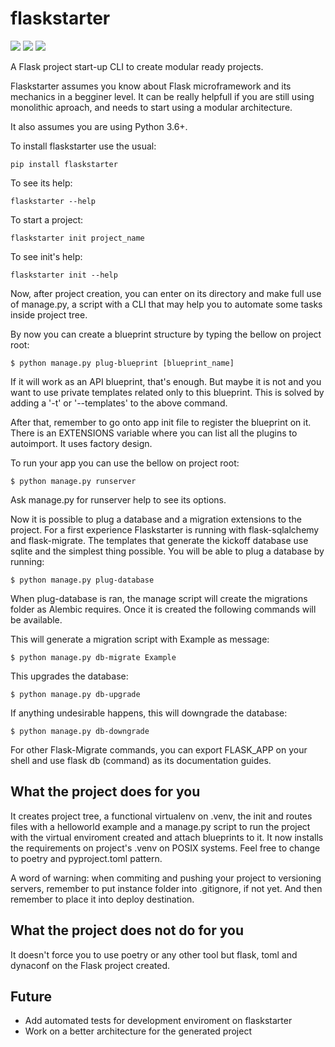 # flaskstarter

![](https://img.shields.io/pypi/l/flaskstarter) ![](https://img.shields.io/pypi/v/flaskstarter) ![](https://img.shields.io/pypi/wheel/flaskstarter) 

A Flask project start-up CLI to create modular ready projects.

Flaskstarter assumes you know about Flask microframework and its mechanics in a begginer level. It can be really helpfull if you are still using monolithic aproach, and needs to start using a modular architecture.

It also assumes you are using Python 3.6+.

To install flaskstarter use the usual:

`pip install flaskstarter`

To see its help:

`flaskstarter --help`

To start a project:

`flaskstarter init project_name`

To see init's help:

`flaskstarter init --help`

Now, after project creation, you can enter on its directory and make full use of manage.py, a script with a CLI that may help you to automate some tasks inside project tree.

By now you can create a blueprint structure by typing the bellow on project root:

`$ python manage.py plug-blueprint [blueprint_name]`

If it will work as an API blueprint, that's enough. But maybe it is not and you want to use private templates related only to this blueprint. This is solved by adding a '-t' or '--templates' to the above command.

After that, remember to go onto app init file to register the blueprint on it. There is an EXTENSIONS variable where you can list all the plugins to autoimport. It uses factory design.

To run your app you can use the bellow on project root:

`$ python manage.py runserver`

Ask manage.py for runserver help to see its options.

Now it is possible to plug a database and a migration extensions to the project. For a first experience Flaskstarter is running with flask-sqlalchemy and flask-migrate. The templates that generate the kickoff database use sqlite and the simplest thing possible. You will be able to plug a database by running:

`$ python manage.py plug-database`

When plug-database is ran, the manage script will create the migrations folder as 
Alembic requires. Once it is created the following commands will be available.

This will generate a migration script with Example as message:

`$ python manage.py db-migrate Example`

This upgrades the database:

`$ python manage.py db-upgrade`

If anything undesirable happens, this will downgrade the database:

`$ python manage.py db-downgrade`

For other Flask-Migrate commands, you can export FLASK_APP on your shell and use
flask db (command) as its documentation guides.

## What the project does for you

It creates project tree, a functional virtualenv on .venv, the init and routes files with a helloworld example and a manage.py script to run the project with the virtual enviroment created and attach blueprints to it. It now installs the requirements on project's .venv on POSIX systems. Feel free to change to poetry and pyproject.toml pattern.

A word of warning: when commiting and pushing your project to versioning servers, remember to put instance folder into .gitignore, if not yet. And then remember to place it into deploy destination.

## What the project does not do for you

It doesn't force you to use poetry or any other tool but flask, toml and dynaconf on the Flask project created.

## Future

- Add automated tests for development enviroment on flaskstarter
- Work on a better architecture for the generated project

